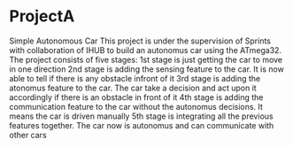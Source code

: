 # ProjectA
Simple Autonomous Car
This project is under the supervision of Sprints with collaboration of IHUB to build an autonomus car using the ATmega32.
The project consists of five stages:
1st stage is just getting the car to move in one direction
2nd stage is adding the sensing feature to the car. It is now able to tell if there is any obstacle infront of it
3rd stage is adding the atonomus feature to the car. The car take a decision and act upon it accordingly if there is an obstacle in front of it
4th stage is adding the communication feature to the car without the autonomus decisions. It means the car is driven manually
5th stage is integrating all the previous features together. The car now is autonomus and can communicate with other cars
